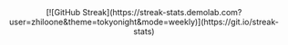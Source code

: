 <div align="center">  
  [![GitHub Streak](https://streak-stats.demolab.com?user=zhiloone&theme=tokyonight&mode=weekly)](https://git.io/streak-stats)
</div>

<!--
**zhiloone/zhiloone** is a ✨ _special_ ✨ repository because its `README.md` (this file) appears on your GitHub profile.

Here are some ideas to get you started:

- 🔭 I’m currently working on ...
- 🌱 I’m currently learning ...
- 👯 I’m looking to collaborate on ...
- 🤔 I’m looking for help with ...
- 💬 Ask me about ...
- 📫 How to reach me: ...
- 😄 Pronouns: ...
- ⚡ Fun fact: ...
-->
